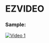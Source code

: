 # EZVIDEO


### Sample:
[![Video 1](https://img.youtube.com/vi/AUwFsk5MHtQ/0.jpg)](https://www.youtube.com/watch?v=AUwFsk5MHtQ&t=31s)
